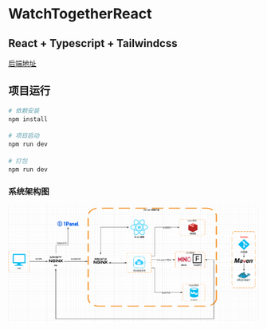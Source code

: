 # WatchTogetherReact 

## React + Typescript + Tailwindcss

[后端地址](https://github.com/Kamisorara/WatchTogetherBackend)

## 项目运行

```bash
# 依赖安装
npm install

# 项目启动
npm run dev

# 打包
npm run dev
```

### 系统架构图
![img1.jpg](img/img1.jpg)